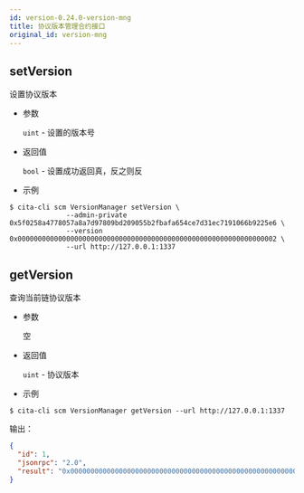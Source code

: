 ```yaml
---
id: version-0.24.0-version-mng
title: 协议版本管理合约接口
original_id: version-mng
---
```


## setVersion

设置协议版本

* 参数

    `uint` - 设置的版本号

* 返回值

    `bool` - 设置成功返回真，反之则反

* 示例

```shell
$ cita-cli scm VersionManager setVersion \
              --admin-private 0x5f0258a4778057a8a7d97809bd209055b2fbafa654ce7d31ec7191066b9225e6 \
              --version 0x0000000000000000000000000000000000000000000000000000000000000002 \
              --url http://127.0.0.1:1337
```

## getVersion

查询当前链协议版本

* 参数

    空

* 返回值

    `uint` - 协议版本

* 示例

```shell
$ cita-cli scm VersionManager getVersion --url http://127.0.0.1:1337
```

输出：

```json
{
  "id": 1,
  "jsonrpc": "2.0",
  "result": "0x0000000000000000000000000000000000000000000000000000000000000002"
}
```
